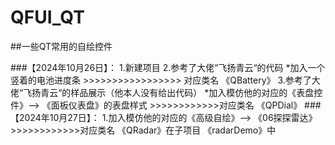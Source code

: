 # QFUI_QT
##一些QT常用的自绘控件


###【2024年10月26日】：
1.新建项目
2.参考了大佬“飞扬青云“的代码
    *加入一个竖着的电池进度条    >>>>>>>>>>>>>>>>>   对应类名    《QBattery》
3.参考了大佬“飞扬青云“的样品展示（他本人没有给出代码）
    *加入模仿他的对应的《表盘控件》--> 《面板仪表盘》的表盘样式      >>>>>>>>>>>>对应类名 《QPDial》
###【2024年10月27日】：
1.加入模仿他的对应的《高级自绘》--> 《06探探雷达》      >>>>>>>>>>>>对应类名 《QRadar》在子项目 《radarDemo》中
